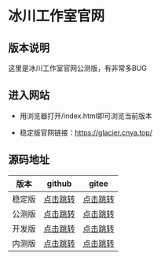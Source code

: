 # 冰川工作室官网

## 版本说明

这里是冰川工作室官网公测版，有非常多BUG

## 进入网站

- 用浏览器打开/index.html即可浏览当前版本

- 稳定版官网链接：https://glacier.cnya.top/


## 源码地址

|版本|github|gitee|
|:-:|:-:|:-:|
|稳定版|[点击跳转](https://github.com/glacier-studio/glacier-studio/tree/gh-pages)|[点击跳转](https://gitee.com/slightning/glacier-studio/tree/gh-pages)|
|公测版|[点击跳转](https://github.com/glacier-studio/glacier-studio/tree/beta)|[点击跳转](https://gitee.com/slightning/glacier-studio/tree/beta)|
|开发版|[点击跳转](https://github.com/glacier-studio/glacier-studio/tree/develop)|[点击跳转](https://gitee.com/slightning/glacier-studio/tree/develop)|
|内测版|[点击跳转](https://github.com/glacier-studio/glacier-studio/tree/alpha)|[点击跳转](https://gitee.com/slightning/glacier-studio/tree/alpha)|